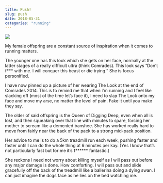 ```yaml
---
title: Push!
slug: push
date: 2018-05-31
categories: "running"
---
```


<p><img src="https://res.cloudinary.com/dy6grlu8z/image/upload/v1558841595/pxqvp9nthwu79yez4hli.jpg"/></p>
<p class="p1"><span class="s1">My female offspring are a constant source of inspiration when it comes to running matters.</span></p>
<p class="p1"><span class="s1">The younger one has this look which she gets on her face, normally at the latter stages of a really difficult ultra (think Comrades). This look says “Don’t f*** with me. I will conquer this beast or die trying.” She is focus personified. </span></p>
<p class="p1"><span class="s1">I have now pinned up a picture of her wearing The Look at the end of Comrades 2014. This is to remind me that when I’m running and I feel like slacking off (most of the time let’s face it), I need to slap The Look onto my face and move my arse, no matter the level of pain. Fake it until you make they say.</span></p>
<p class="p1"><span class="s1">The older of said offspring is the Queen of Digging Deep, even when all is lost, and then squeaking over that line with minutes to spare, forcing her mother to scream like a demented banshee. She has worked really hard to move from fairly near the back of the pack to a strong mid-pack position.</span></p>
<p class="p1"><span class="s1">Her advice to me is to do a 5km treadmill run each week, pushing faster and faster until I can do the whole thing at 6 minutes per kay. (Yes I know that’s not particularly fast but for me it’s f****** fantastic.)</span></p>
<p class="p1"><span class="s1">She reckons I need not worry about killing myself as I will pass out before any major damage is done. How comforting. I will pass out and slide gracefully off the back of the treadmill like a ballerina doing a dying swan. I can just imagine the dogs face as he lies on the bed watching me.</span></p>







